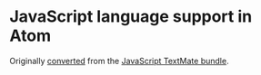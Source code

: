 # JavaScript language support in Atom

Originally [converted](http://atom.io/docs/latest/converting-a-text-mate-bundle)
from the [JavaScript TextMate bundle](https://github.com/textmate/javascript.tmbundle).
